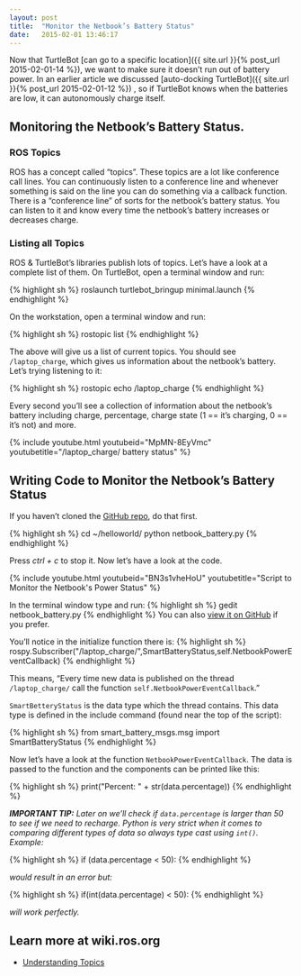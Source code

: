 ```yaml
---
layout: post
title:  "Monitor the Netbook’s Battery Status"
date:   2015-02-01 13:46:17
---
```


Now that TurtleBot [can go to a specific location]({{ site.url }}{% post_url 2015-02-01-14 %}), we want to make sure it doesn’t run out of battery power. In an earlier article we discussed [auto-docking TurtleBot]({{ site.url }}{% post_url 2015-02-01-12 %}) , so if TurtleBot knows when the batteries are low, it can autonomously charge itself.

## Monitoring the Netbook’s Battery Status.

### ROS Topics

ROS has a concept called “topics”. These topics are a lot like conference call lines. You can continuously listen to a conference line and whenever something is said on the line you can do something via a callback function. There is a “conference line” of sorts for the netbook’s battery status. You can listen to it and know every time the netbook’s battery increases or decreases charge.

### Listing all Topics

ROS & TurtleBot’s libraries publish lots of topics. Let’s have a look at a complete list of them. On TurtleBot, open a terminal window and run:

{% highlight sh %}
roslaunch turtlebot_bringup minimal.launch
{% endhighlight %}

On the workstation, open a terminal window and run:

{% highlight sh %}
rostopic list
{% endhighlight %}

The above will give us a list of current topics. You should see `/laptop_charge`, which gives us information about the netbook’s battery. Let’s trying listening to it:

{% highlight sh %}
rostopic echo /laptop_charge
{% endhighlight %}

Every second you’ll see a collection of information about the netbook’s battery including charge, percentage, charge state (1 == it’s charging, 0 == it’s not) and more.

{% include youtube.html youtubeid="MpMN-8EyVmc" youtubetitle="/laptop_charge/ battery status" %}

## Writing Code to Monitor the Netbook’s Battery Status

If you haven’t cloned the [GitHub repo](https://github.com/markwsilliman/turtlebot/), do that first.

{% highlight sh %}
cd ~/helloworld/
python netbook_battery.py
{% endhighlight %}

Press *ctrl + c* to stop it. Now let’s have a look at the code.

{% include youtube.html youtubeid="BN3s1vheHoU" youtubetitle="Script to Monitor the Netbook's Power Status" %}

In the terminal window type and run:
{% highlight sh %}
gedit netbook_battery.py
{% endhighlight %}
You can also [view it on GitHub](https://github.com/markwsilliman/turtlebot/blob/master/netbook_battery.py) if you prefer.

You’ll notice in the initialize function there is:
{% highlight sh %}
rospy.Subscriber("/laptop_charge/",SmartBatteryStatus,self.NetbookPowerEventCallback)
{% endhighlight %}

This means, “Every time new data is published on the thread `/laptop_charge/` call the function `self.NetbookPowerEventCallback`.”

`SmartBetteryStatus` is the data type which the thread contains. This data type is defined in the include command (found near the top of the script):

{% highlight sh %}
from smart_battery_msgs.msg import SmartBatteryStatus
{% endhighlight %}

Now let’s have a look at the function `NetbookPowerEventCallback`. The data is passed to the function and the components can be printed like this:

{% highlight sh %}
print("Percent: " + str(data.percentage)) 
{% endhighlight %}

***IMPORTANT TIP:** Later on we’ll check if `data.percentage` is larger than 50 to see if we need to recharge. Python is very strict when it comes to comparing different types of data so always type cast using `int()`. Example:*

{% highlight sh %}
if (data.percentage < 50):
{% endhighlight %}

*would result in an error but:*

{% highlight sh %}
if(int(data.percentage) < 50):
{% endhighlight %}

*will work perfectly.*

## Learn more at wiki.ros.org

* [Understanding Topics](http://wiki.ros.org/ROS/Tutorials/UnderstandingTopics)